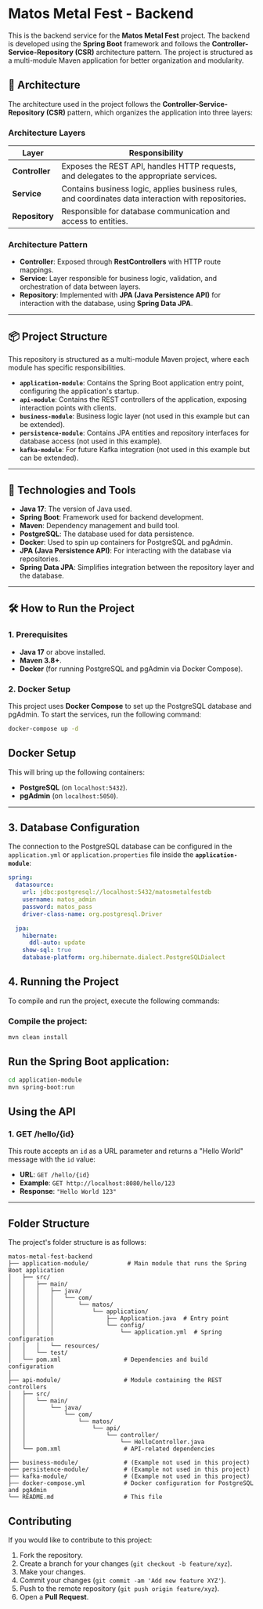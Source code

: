 # Matos Metal Fest - Backend

This is the backend service for the **Matos Metal Fest** project. The backend is developed using the **Spring Boot** framework and follows the **Controller-Service-Repository (CSR)** architecture pattern. The project is structured as a multi-module Maven application for better organization and modularity.

## 🧱 Architecture

The architecture used in the project follows the **Controller-Service-Repository (CSR)** pattern, which organizes the application into three layers:

### Architecture Layers

| Layer       | Responsibility                                                             |
|-------------|----------------------------------------------------------------------------|
| **Controller** | Exposes the REST API, handles HTTP requests, and delegates to the appropriate services. |
| **Service**    | Contains business logic, applies business rules, and coordinates data interaction with repositories. |
| **Repository** | Responsible for database communication and access to entities. |

### Architecture Pattern

- **Controller**: Exposed through **RestControllers** with HTTP route mappings.
- **Service**: Layer responsible for business logic, validation, and orchestration of data between layers.
- **Repository**: Implemented with **JPA (Java Persistence API)** for interaction with the database, using **Spring Data JPA**.

---

## 📦 Project Structure

This repository is structured as a multi-module Maven project, where each module has specific responsibilities.

- **`application-module`**: Contains the Spring Boot application entry point, configuring the application's startup.
- **`api-module`**: Contains the REST controllers of the application, exposing interaction points with clients.
- **`business-module`**: Business logic layer (not used in this example but can be extended).
- **`persistence-module`**: Contains JPA entities and repository interfaces for database access (not used in this example).
- **`kafka-module`**: For future Kafka integration (not used in this example but can be extended).

---

## 🚀 Technologies and Tools

- **Java 17**: The version of Java used.
- **Spring Boot**: Framework used for backend development.
- **Maven**: Dependency management and build tool.
- **PostgreSQL**: The database used for data persistence.
- **Docker**: Used to spin up containers for PostgreSQL and pgAdmin.
- **JPA (Java Persistence API)**: For interacting with the database via repositories.
- **Spring Data JPA**: Simplifies integration between the repository layer and the database.

---

## 🛠️ How to Run the Project

### 1. **Prerequisites**

- **Java 17** or above installed.
- **Maven 3.8+**.
- **Docker** (for running PostgreSQL and pgAdmin via Docker Compose).

### 2. **Docker Setup**

This project uses **Docker Compose** to set up the PostgreSQL database and pgAdmin. To start the services, run the following command:

```bash
docker-compose up -d
```

## Docker Setup

This will bring up the following containers:

- **PostgreSQL** (on `localhost:5432`).
- **pgAdmin** (on `localhost:5050`).

---

## 3. Database Configuration

The connection to the PostgreSQL database can be configured in the `application.yml` or `application.properties` file inside the **`application-module`**:

```yaml
spring:
  datasource:
    url: jdbc:postgresql://localhost:5432/matosmetalfestdb
    username: matos_admin
    password: matos_pass
    driver-class-name: org.postgresql.Driver

  jpa:
    hibernate:
      ddl-auto: update
    show-sql: true
    database-platform: org.hibernate.dialect.PostgreSQLDialect
```

## 4. Running the Project

To compile and run the project, execute the following commands:

### Compile the project:

```bash
mvn clean install
```

## Run the Spring Boot application:

```bash
cd application-module
mvn spring-boot:run
```

## Using the API

### 1. GET /hello/{id}

This route accepts an `id` as a URL parameter and returns a "Hello World" message with the `id` value:

- **URL**: `GET /hello/{id}`
- **Example**: `GET http://localhost:8080/hello/123`
- **Response**: `"Hello World 123"`

---

## Folder Structure

The project's folder structure is as follows:

```plaintext
matos-metal-fest-backend
├── application-module/           # Main module that runs the Spring Boot application
│   ├── src/
│   │   ├── main/
│   │   │   ├── java/
│   │   │   │   └── com/
│   │   │   │       └── matos/
│   │   │   │           └── application/
│   │   │   │               ├── Application.java  # Entry point
│   │   │   │               └── config/
│   │   │   │                   └── application.yml  # Spring configuration
│   │   │   └── resources/
│   │   └── test/
│   └── pom.xml                  # Dependencies and build configuration
│
├── api-module/                  # Module containing the REST controllers
│   ├── src/
│   │   └── main/
│   │       └── java/
│   │           └── com/
│   │               └── matos/
│   │                   └── api/
│   │                       └── controller/
│   │                           └── HelloController.java
│   └── pom.xml                  # API-related dependencies
│
├── business-module/             # (Example not used in this project)
├── persistence-module/          # (Example not used in this project)
├── kafka-module/                # (Example not used in this project)
├── docker-compose.yml           # Docker configuration for PostgreSQL and pgAdmin
└── README.md                    # This file
```

## Contributing

If you would like to contribute to this project:

1. Fork the repository.
2. Create a branch for your changes (`git checkout -b feature/xyz`).
3. Make your changes.
4. Commit your changes (`git commit -am 'Add new feature XYZ'`).
5. Push to the remote repository (`git push origin feature/xyz`).
6. Open a **Pull Request**.
